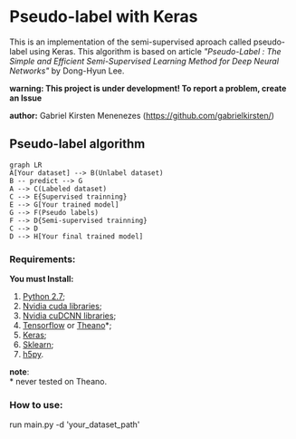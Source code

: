 # Pseudo-label with Keras
This is an implementation of the semi-supervised aproach called pseudo-label using Keras.  This algorithm is based on article *"Pseudo-Label : The Simple and Efficient Semi-Supervised Learning Method for Deep Neural Networks"* by Dong-Hyun Lee.

**warning: This project is under development! To report a problem, create an Issue**

**author:** Gabriel Kirsten Menenezes (https://github.com/gabrielkirsten/)

## Pseudo-label algorithm

```mermaid
graph LR
A[Your dataset] --> B(Unlabel dataset)
B -- predict --> G
A --> C(Labeled dataset) 
C --> E{Supervised trainning}
E --> G[Your trained model]
G --> F(Pseudo labels)
F --> D{Semi-supervised trainning}
C --> D
D --> H[Your final trained model]
```

### Requirements:
__You must Install:__  
1. [Python 2.7](https://www.python.org/downloads/);
2. [Nvidia cuda libraries](https://developer.nvidia.com/cuda-downloads);
3. [Nvidia cuDCNN libraries](https://developer.nvidia.com/cudnn);
4. [Tensorflow](https://www.tensorflow.org/install/) or [Theano](http://deeplearning.net/software/theano/install.html)\*;
5. [Keras](https://keras.io/#installation);
6. [Sklearn](http://scikit-learn.org/stable/);
7. [h5py](http://www.h5py.org/).

**note**:  
\* never tested on Theano.


### How to use:
run main.py -d 'your_dataset_path'

